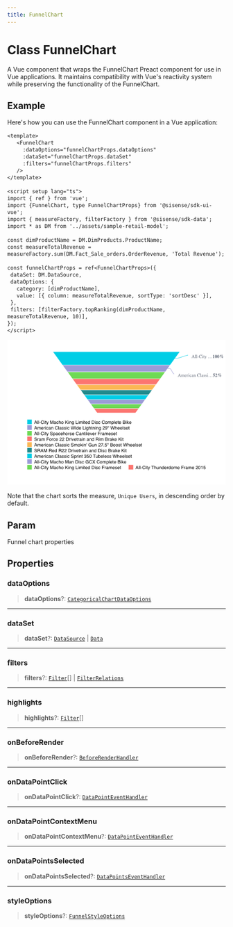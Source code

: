 ```yaml
---
title: FunnelChart
---
```


# Class FunnelChart

A Vue component that wraps the FunnelChart Preact component for use in Vue applications.
It maintains compatibility with Vue's reactivity system while preserving the functionality of the FunnelChart.

## Example

Here's how you can use the FunnelChart component in a Vue application:
```vue
<template>
   <FunnelChart
     :dataOptions="funnelChartProps.dataOptions"
     :dataSet="funnelChartProps.dataSet"
     :filters="funnelChartProps.filters"
   />
</template>

<script setup lang="ts">
import { ref } from 'vue';
import {FunnelChart, type FunnelChartProps} from '@sisense/sdk-ui-vue';
import { measureFactory, filterFactory } from '@sisense/sdk-data';
import * as DM from '../assets/sample-retail-model';

const dimProductName = DM.DimProducts.ProductName;
const measureTotalRevenue = measureFactory.sum(DM.Fact_Sale_orders.OrderRevenue, 'Total Revenue');

const funnelChartProps = ref<FunnelChartProps>({
 dataSet: DM.DataSource,
 dataOptions: {
   category: [dimProductName],
   value: [{ column: measureTotalRevenue, sortType: 'sortDesc' }],
 },
 filters: [filterFactory.topRanking(dimProductName, measureTotalRevenue, 10)],
});
</script>
```
<img src="../../../img/vue-funnel-chart-example.png" width="800"/>

Note that the chart sorts the measure, `Unique Users`, in descending order by default.

## Param

Funnel chart properties

## Properties

### dataOptions

> **dataOptions**?: [`CategoricalChartDataOptions`](../interfaces/interface.CategoricalChartDataOptions.md)

***

### dataSet

> **dataSet**?: [`DataSource`](../../sdk-data/type-aliases/type-alias.DataSource.md) \| [`Data`](../../sdk-data/interfaces/interface.Data.md)

***

### filters

> **filters**?: [`Filter`](../../sdk-data/interfaces/interface.Filter.md)[] \| [`FilterRelations`](../../sdk-data/interfaces/interface.FilterRelations.md)

***

### highlights

> **highlights**?: [`Filter`](../../sdk-data/interfaces/interface.Filter.md)[]

***

### onBeforeRender

> **onBeforeRender**?: [`BeforeRenderHandler`](../type-aliases/type-alias.BeforeRenderHandler.md)

***

### onDataPointClick

> **onDataPointClick**?: [`DataPointEventHandler`](../../sdk-ui/type-aliases/type-alias.DataPointEventHandler.md)

***

### onDataPointContextMenu

> **onDataPointContextMenu**?: [`DataPointEventHandler`](../../sdk-ui/type-aliases/type-alias.DataPointEventHandler.md)

***

### onDataPointsSelected

> **onDataPointsSelected**?: [`DataPointsEventHandler`](../../sdk-ui/type-aliases/type-alias.DataPointsEventHandler.md)

***

### styleOptions

> **styleOptions**?: [`FunnelStyleOptions`](../interfaces/interface.FunnelStyleOptions.md)
